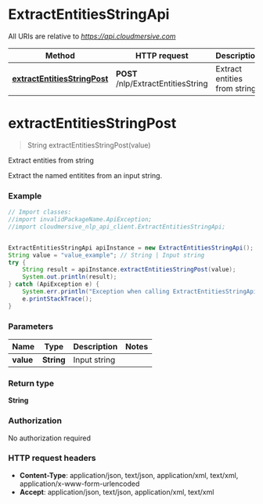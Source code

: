 # ExtractEntitiesStringApi

All URIs are relative to *https://api.cloudmersive.com*

Method | HTTP request | Description
------------- | ------------- | -------------
[**extractEntitiesStringPost**](ExtractEntitiesStringApi.md#extractEntitiesStringPost) | **POST** /nlp/ExtractEntitiesString | Extract entities from string


<a name="extractEntitiesStringPost"></a>
# **extractEntitiesStringPost**
> String extractEntitiesStringPost(value)

Extract entities from string

Extract the named entitites from an input string.

### Example
```java
// Import classes:
//import invalidPackageName.ApiException;
//import cloudmersive_nlp_api_client.ExtractEntitiesStringApi;


ExtractEntitiesStringApi apiInstance = new ExtractEntitiesStringApi();
String value = "value_example"; // String | Input string
try {
    String result = apiInstance.extractEntitiesStringPost(value);
    System.out.println(result);
} catch (ApiException e) {
    System.err.println("Exception when calling ExtractEntitiesStringApi#extractEntitiesStringPost");
    e.printStackTrace();
}
```

### Parameters

Name | Type | Description  | Notes
------------- | ------------- | ------------- | -------------
 **value** | **String**| Input string |

### Return type

**String**

### Authorization

No authorization required

### HTTP request headers

 - **Content-Type**: application/json, text/json, application/xml, text/xml, application/x-www-form-urlencoded
 - **Accept**: application/json, text/json, application/xml, text/xml

